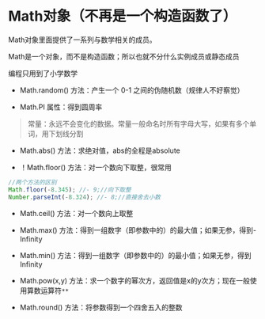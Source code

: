 # Math对象（不再是一个构造函数了）

Math对象里面提供了一系列与数学相关的成员。

Math是一个对象，而不是构造函数；所以也就不分什么实例成员或静态成员

编程只用到了小学数学

- Math.random() 方法：产生一个 0-1 之间的伪随机数（规律人不好察觉）

- Math.PI 属性：得到圆周率

> 常量：永远不会变化的数据。常量一般命名时所有字母大写，如果有多个单词，用下划线分割

- Math.abs() 方法：求绝对值，abs的全程是absolute

- ！Math.floor() 方法：对一个数向下取整，很常用

```js
//两个方法的区别
Math.floor(-8.345); //- 9;//向下取整
Number.parseInt(-8.324); //- 8;//直接舍去小数
```

- Math.ceil() 方法：对一个数向上取整

- Math.max() 方法：得到一组数字（即参数中的）的最大值；如果无参，得到-Infinity

- Math.min() 方法：得到一组数字（即参数中的）的最小值；如果无参，得到 Infinity

- Math.pow(x,y) 方法：求一个数字的幂次方，返回值是x的y次方；现在一般使用算数运算符```**```

- Math.round() 方法：将参数得到一个四舍五入的整数
